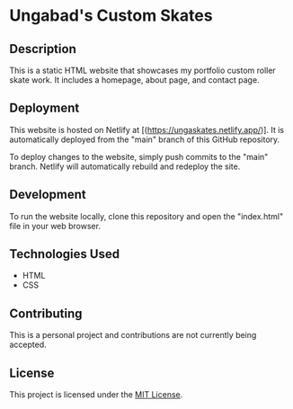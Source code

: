 # Ungabad's Custom Skates

## Description

This is a static HTML website that showcases my portfolio custom roller skate work. It includes a homepage, about page, and contact page.

## Deployment

This website is hosted on Netlify at [(https://ungaskates.netlify.app/)]. It is automatically deployed from the "main" branch of this GitHub repository.

To deploy changes to the website, simply push commits to the "main" branch. Netlify will automatically rebuild and redeploy the site.

## Development

To run the website locally, clone this repository and open the "index.html" file in your web browser.

## Technologies Used

- HTML
- CSS

## Contributing

This is a personal project and contributions are not currently being accepted.

## License

This project is licensed under the [MIT License](LICENSE).
